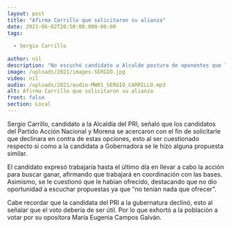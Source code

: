 ```yaml
---
layout: post
title: "Afirma Carrillo que solicitaron su alianza"
date: 2021-06-02T20:50:00.000-06:00
tags:
  
  - Sergio Carrillo
  
author: nil
description: "No escuchó candidato a Alcalde postura de oponentes que le solicitaron unirse."
image: /uploads/2021/images-SERGIO.jpg
video: nil
audio: /uploads/2021/audio-MW01_SERGIO_CARRILLO.mp3
alt: Afirma Carrillo que solicitaron su alianza
front: false
section: Local
---
```


Sergio Carrillo, candidato a la Alcaldía del PRI, señaló que los candidatos del Partido Acción Nacional y Morena se acercaron con el fin de solicitarle que declinara en contra de estas opciones, esto al ser cuestionado respecto si como a la candidata a Gobernadora se le hizo alguna propuesta similar.

El candidato expresó trabajaría hasta el último día en llevar a cabo la acción para buscar ganar, afirmando que trabajará en coordinación con las bases. Asimismo, se le cuestionó que le habían ofrecido, destacando que no dio oportunidad a escuchar propuestas ya que “no tenían nada que ofrecer”.

Cabe recordar que la candidata del PRI a la gubernatura declinó, esto al señalar que el voto debería de ser útil. Por lo que exhortó a la población a votar por su opositora María Eugenia Campos Galván.

